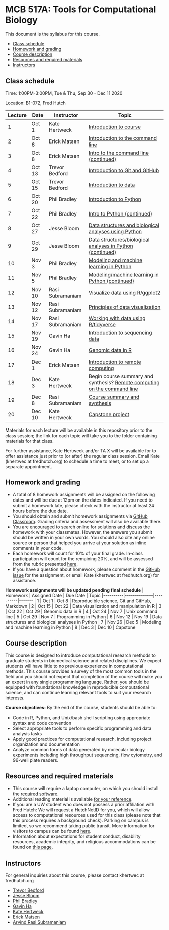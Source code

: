# MCB 517A: Tools for Computational Biology

This document is the syllabus for this course.

  * [Class schedule](#class-schedule)
  * [Homework and grading](#homework-and-grading)
  * [Course description](#course-description)
  * [Resources and required materials](#resources-and-required-materials)
  * [Instructors](#instructors)

## Class schedule

Time: 1:00PM-3:00PM, Tue & Thu, Sep 30 - Dec 11 2020

Location: B1-072, Fred Hutch

| Lecture | Date   | Instructor       | Topic
|---------|--------|------------------|--------
| 1       | Oct 1  | Kate Hertweck    | [Introduction to course](lectures/lecture01/)
| 2       | Oct 6  | Erick Matsen     | [Introduction to the command line](lectures/lecture09/)
| 3       | Oct 8  | Erick Matsen     | [Intro to the command line (continued)](lectures/lecture12/)
| 4       | Oct 13 | Trevor Bedford   | [Introduction to Git and GitHub](lectures/lecture02/)
| 5       | Oct 15 | Trevor Bedford   | [Introduction to data](lectures/lecture03/)
| 6       | Oct 20 | Phil Bradley     | [Introduction to Python](lectures/lecture10/)
| 7       | Oct 22 | Phil Bradley     | [Intro to Python (continued)](lectures/lecture11/)
| 8       | Oct 27 | Jesse Bloom      | [Data structures and biological analyses using Python](lectures/lecture13/)
| 9       | Oct 29 | Jesse Bloom      | [Data structures/biological analyses in Python (continued)](lectures/lecture14)
| 10      | Nov 3  | Phil Bradley     | [Modeling and machine learning in Python](lectures/lecture15)
| 11      | Nov 5  | Phil Bradley     | [Modeling/machine learning in Python (continued)](lectures/lecture16)
| 12      | Nov 10 | Rasi Subramaniam | [Visualize data using R/ggplot2](lectures/lecture04/)
| 13      | Nov 12 | Rasi Subramaniam | [Principles of data visualization](lectures/lecture05/)
| 14      | Nov 17 | Rasi Subramaniam | [Working with data using R/tidyverse](lectures/lecture06/)
| 15      | Nov 19 | Gavin Ha         | [Introduction to sequencing data](lectures/lecture07/)
| 16      | Nov 24 | Gavin Ha         | [Genomic data in R](lectures/lecture08/)
| 17      | Dec 1  | Erick Matsen     | [Introduction to remote computing](lectures/lecture17)
| 18      | Dec 3  | Kate Hertweck    | Begin course summary and synthesis? [Remote computing on the command line](lectures/lecture18)
| 19      | Dec 8  | Rasi Subramaniam | [Course summary and synthesis](lectures/lecture19)
| 20      | Dec 10 | Kate Hertweck    | [Capstone project](lectures/lecture20)

Materials for each lecture will be available in this repository prior to the class session;
the link for each topic will take you to the folder containing materials for that class.

For further assistance, Kate Hertweck and/or TA X will be available for
to offer assistance just prior to (or after) the regular class session. Email Kate (khertwec at fredhutch.org) to schedule a time to meet, or to set up a separate appointment.

## Homework and grading

- A total of 8 homework assignments will be assigned on the following dates and will be due at 12pm on the dates indicated.
If you need to submit a homework late, please check with the instructor at least 24 hours before the due date.
- You should obtain and submit homework assignments via [GitHub Classroom](https://classroom.github.com).
Grading criteria and assessment will also be available there.
- You are encouraged to search online for solutions and discuss the homework with your classmates.
However, the answers you submit should be written in your own words.
You should also cite any online source or person that helped you arrive at your solution as inline comments in your code.
- Each homework will count for 10% of your final grade. In-class participation will count for the remaining 20%, and will be assessed from the rubric presented [here](lectures/lecture01/participation_rubric.md).
- If you have a question about homework, please comment in the [GitHub issue](https://github.com/fredhutchio/tfcb_2020/issues) for the assignment, or email Kate (khertwec at fredhutch.org) for assistance.

**Homework assignments will be updated pending final schedule**
| Homework | Assigned Date | Due Date | Topic
|----------|--------------|----------|-------
| 1        | Oct 1        | Oct 8    | Reproducible science, Git and GitHub, Markdown
| 2        | Oct 15       | Oct 22   | Data visualization and manipulation in R
| 3        | Oct 22       | Oct 29   | Genomic data in R
| 4        | Oct 24       | Nov 7    | Unix command line
| 5        | Oct 29       | Nov 7    | Programming in Python
| 6        | Nov 12       | Nov 19   | Data structures and biological analyses in Python
| 7        | Nov 26       | Dec 5    | Modeling and machine learning in Python
| 8        | Dec 3        | Dec 10   | Capstone

## Course description

This course is designed to introduce computational research methods to graduate students in
biomedical science and related disciplines. We expect students will have little to no previous experience
in computational methods. This course provides a survey of the most common tools in the field and you should
not expect that completion of the course will make you an expert in any single programming language.
Rather, you should be equipped with foundational knowledge in reproducible computational science,
and can continue learning relevant tools to suit your research interests.

**Course objectives:** By the end of the course, students should be able to:
- Code in R, Python, and Unix/bash shell scripting using appropriate syntax and code convention
- Select appropriate tools to perform specific programming and data analysis tasks
- Apply good practices for computational research, including project organization and documentation
- Analyze common forms of data generated by molecular biology experiments including high throughput sequencing,
flow cytometry, and 96-well plate readers.

## Resources and required materials

- This course will require a laptop computer, on which you should install the [required software](software/README.md).
- Additional reading material is available [for your reference](reference.md).
- If you are a UW student who does not possess a prior affiliation with Fred Hutch: We will request a HutchNetID for you,
which will allow access to computational resources used for this class (please note that this process
requires a background check). Parking on campus is limited, so we recommend taking public transit. More information
for visitors to campus can be found [here](https://www.fredhutch.org/en/about/contact-us.html).
- Information about expectations for student conduct, disability resources, academic integrity, and religious
accommodations can be found on [this page](https://registrar.washington.edu/staffandfaculty/syllabi-guidelines/).

## Instructors

For general inquiries about this course, please contact khertwec at fredhutch.org

- [Trevor Bedford](http://bedford.io)
- [Jesse Bloom](https://www.fredhutch.org/en/labs/profiles/bloom-jesse.html)
- [Phil Bradley](https://www.fredhutch.org/en/labs/profiles/bradley-phil.html)
- [Gavin Ha](https://gavinhalab.org/people/Gavin-Ha/)
- [Kate Hertweck](http://www.fredhutch.io)
- [Erick Matsen](https://matsen.fhcrc.org)
- [Arvind Rasi Subramaniam](http://rasilab.fredhutch.org)
